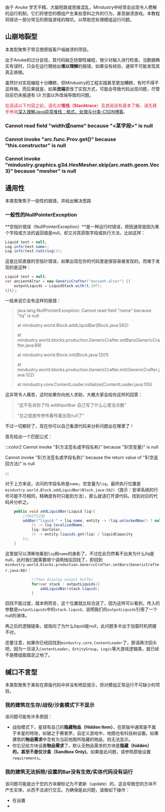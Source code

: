 由于 Anuke 学艺不精、大脑短路或思维混乱，Mindustry中经常会出现令人费解的运行机制，它们将使您的模组产生某些意料之外的行为，甚至崩溃游戏。本教程将探访一部分常见的原版游戏的暗坑，以帮助您处理模组运行问题。



## 山崩地裂型
本类型聚焦于常见使原版客户端崩溃的项目。

出于Anuke的过分自信，其代码缺乏防御性编程，很少对输入进行检查。当数据确实有误时，只会在运行期抛出**难以理解**的报错，如果没有经验，通常不可能发现其真正病根。

虽然针对实现编程十分糟糕，但Mindustry的工程实践甚至更加糟糕，有时不得不这样做。而后果就是，如果**改端**更改了实现方式，可能会导致代码出现问题，尽管目前仍未报道有 UI 方面以外改端导致的问题。

<font style="color:#DF2A3F;">在阅读以下内容之前，请先对</font>**<font style="color:#DF2A3F;">堆栈（Stacktrace</font>**<font style="color:#DF2A3F;">）及其阅读有基本了解，请先移步参阅</font>[深入理解Java异常堆栈：格式、处理与分类-CSDN博客](https://blog.csdn.net/u014365523/article/details/136382691)<font style="color:#DF2A3F;">。</font>

### Cannot read field "width或name" because "<某字段>" is null
### Cannot invoke "arc.func.Prov.get()" because "this.constructor" is null
### Cannot invoke "mindustry.graphics.g3d.HexMesher.skip(arc.math.geom.Vec3)" because "mesher" is null
## 通用性
本类型聚焦于一般性的报错，并给出解决思路

### 一般性的NullPointerException
**空指针错误（NullPointerException）**是一种运行时错误，原因通常是因为某个字段或方法的返回值是null，却又对其获取字段或执行方法，比如这样：

```java
Liquid test = null;
Log.info(test.name);
Log.info(test.toString());
```

这是比较直接的空指针错误，如果出现在你的代码里是很容易被发现的。而难于发现的是这种：

```java
Liquid test = null;
var ancientAltar = new GenericCrafter("ancient-altar") {{
    outputLiquids = LiquidStack.with(t,10f);
\}\}；
```

一般来说它会有这样的报错：

> java.lang.NullPointerException: Cannot read field "name" because "liq" is null
>
> 	at mindustry.world.Block.addLiquidBar(Block.java:562)
>
> 	at mindustry.world.blocks.production.GenericCrafter.setBars(GenericCrafter.java:88)
>
> 	at mindustry.world.Block.init(Block.java:1201)
>
> 	at mindustry.world.blocks.production.GenericCrafter.init(GenericCrafter.java:122)
>
> 	at mindustry.core.ContentLoader.initialize(ContentLoader.java:105)
>

这非常令人痛苦，这时如果你向他人求助，大概大家会给你这样的回答：

> “这不告诉你了吗 addliquidbar 自己写了什么心里没点数”
>
> “总之就是传参传着传着出现null了”
>

不过一切都好了，现在你可以自己看源代码来分析问题出在哪里了！

首先给出一个匹配公式：

:::color2
Cannot invoke "${方法签名或字段名称}" because "${空变量}" is null

Cannot invoke "${方法签名或字段名称}" because the return value of "${空返回方法}" is null

:::

对于上方来说，访问的字段名称是`name`，空变量为`liq`，最终执行位置是`mindustry.world.Block.addLiquidBar(Block.java:562)`（提示：安卓系统的行号可能不尽相同，精确度有时只能到方法），那么就请打开源代码，找到对应的代码并分析之。

```java
    public void addLiquidBar(Liquid liq){
        //562行之处
        addBar("liquid-" + liq.name, entity -> !liq.unlockedNow() ? null : new Bar(
            () -> liq.localizedName,
            liq::barColor,
            () -> entity.liquids.get(liq) / liquidCapacity
        ));
    }
```

这里就可以清晰地看到`liq`和`name`的身影了，不过在此仍然看不出来为什么liq是null，此时我们就需要顺个调用栈往回找了，即回到`mindustry.world.blocks.production.GenericCrafter.setBars(GenericCrafter.java:88)`：



```java
            //then display output buffer
            for(var stack : outputLiquids){
                addLiquidBar(stack.liquid);
            }
```

回找不能过度，就本例而言，这个位置就比较合适了，因为这样可以看到，传入的参数是`outputLiquids`中的`stack.liquid`，说明我们的`outputLiquids`引用了一个null的液体。

再之后的逻辑链条，就指向了为什么liquid是null，此问题多半出于加载时机把握不对。



还要注意，如果你已经回找到`mindustry.core.ContentLoader`了，那请再次回头吧，因为一旦进入`ContentLoader`，`EntityGroup`，`Logic`等大游戏逻辑类，就已经不是模组能踏足之地了。



## 缄口不言型
本类型聚焦于某些在原版代码中并没有明显提示，但对模组正常运行不可缺少的项目。

### 我的建筑在生存/战役/沙盒模式下不显示
该问题可能有许多原因：

+ 战役模式下，星球有自己的**隐藏物品（Hidden Item）**，在原版中通常是不属于本星的特效，如铍之于赛普罗。自定义游戏中，地图也有科技树设置。如果建筑的**物品需求**中含有为当前地图所隐藏的物品，则无法显示。
+ 你忘记给方块设置**物品需求**了。默认无物品需求的方块是**隐藏（hidden）**的，甚至不是**仅沙盒（Sandbox Only)**。如果是此问题，请参照原版设置`requirements`。

### 我的建筑无法拆除/设置的Bar没有生效/实体代码没有运行
该问题可能是出于您的方块被标记为不更新（update）的，这会导致您的方块不产生实体，从而不法进行交互。为确保是此问题，请做如下操作：

+ 在设置
+ 

